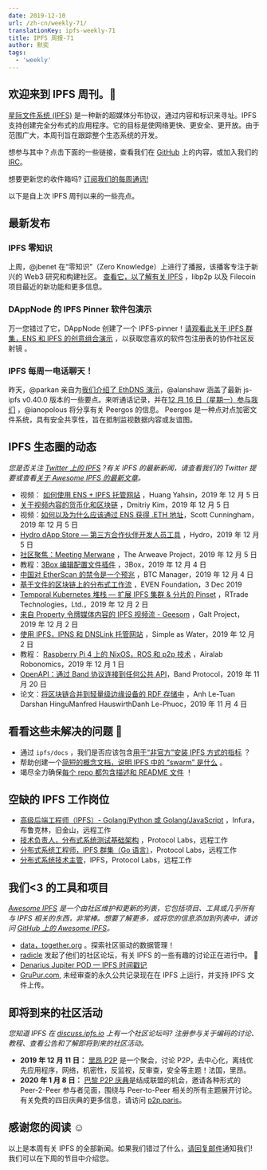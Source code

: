 ```yaml
---
date: 2019-12-10
url: /zh-cn/weekly-71/
translationKey: ipfs-weekly-71
title: IPFS 周报-71
author: 默奕
tags:
  - 'weekly'
---
```


## 欢迎来到 IPFS 周刊。👋

[星际文件系统 (IPFS)](https://ipfs.io/) 是一种新的超媒体分布协议，通过内容和标识来寻址。IPFS 支持创建完全分布式的应用程序。它的目标是使网络更快、更安全、更开放。由于范围广大，本周刊旨在跟踪整个生态系统的开发。

想参与其中？点击下面的一些链接，查看我们在 [GitHub](https://github.com/ipfs) 上的内容，或加入我们的 [IRC](https://riot.im/app/#/room/#ipfs:matrix.org)。

想要更新您的收件箱吗? [订阅我们的每周通讯!](http://eepurl.com/gL2Pi5)

以下是自上次 IPFS 周刊以来的一些亮点。

## 最新发布

### IPFS 零知识

上周，@jbenet 在“零知识”（Zero Knowledge）上进行了播报，该播客专注于新兴的 Web3 研究和构建社区。
[查看它，以了解有关 IPFS](https://www.zeroknowledge.fm/106)
，libp2p 以及 Filecoin 项目最近的新功能和更多信息。

### DAppNode 的 IPFS Pinner 软件包演示

万一您错过了它，DAppNode 创建了一个 IPFS-pinner！[请观看此关于 IPFS 群集，ENS 和 IPFS 的创意组合演示](https://www.youtube.com/watch?time_continue=1&v=I2MuNFlVnHo&feature=emb_logo)
，以获取您喜欢的软件包注册表的协作社区反射镜 。

### IPFS 每周一电话聊天！

昨天，@parkan 亲自为[我们介绍了 EthDNS 演示](https://www.youtube.com/watch?v=8S4BJKtu6rk)，@alanshaw 涵盖了最新 js-ipfs v0.40.0 版本的一些要点。来听通话记录，并在[12 月 16 日（星期一）参与我们](https://github.com/ipfs/team-mgmt#-ipfs-weekly-call--formerly-known-as-ipfs-all-hands-call) ，@ianopolous 将分享有关 Peergos 的信息。
Peergos 是一种点对点加密文件系统，具有安全共享性，旨在抵制监视数据内容或友谊图。

## IPFS 生态圈的动态

_您是否关注 [Twitter 上的 IPFS](https://twitter.com/IPFSbot) ?有关 IPFS 的最新新闻，请查看我们的 Twitter 提要或查看[关于 Awesome IPFS 的最新文章](https://awesome.ipfs.io/articles/)。_

- 视频： [如何使用 ENS + IPFS 托管网站](https://www.youtube.com/watch?v=oA4oOY5zgU0&feature=emb_logo) ，Huang Yahsin，2019 年 12 月 5 日
- [关于视频内容的货币化和区块链](https://medium.com/altcoin-magazine/on-video-content-monetization-and-blockchain-eff693c72269) ，Dmitriy Kim，2019 年 12 月 5 日
- 视频：[如何以及为什么应该通过 ENS 获得 .ETH 地址](https://www.narrative.org/post/how-and-why-you-should-get-an-eth-address-with-ens)，Scott Cunningham，2019 年 12 月 5 日
- [Hydro dApp Store — 第三方合作伙伴开发人员工具](https://medium.com/project-hydro/hydro-dapp-store-3rd-party-partner-developer-tools-aa80e8fb467) ，Hydro，2019 年 12 月 5 日
- [社区聚焦：Meeting Merwane](https://medium.com/@arweave/community-spotlight-meeting-merwane-11a3c972e126) ，The Arweave Project，2019 年 12 月 5 日
- 教程：[3Box 编辑配置文件插件](https://medium.com/3box/3box-edit-profile-plugin-8502509a4ff4) ，3Box，2019 年 12 月 4 日
- [中国对 EtherScan 的禁令是一个预兆](https://btcmanager.com/china-ban-etherscan/?q=/china-ban-etherscan/&q=/china-ban-etherscan/) ，BTC Manager，2019 年 12 月 4 日
- [基于文件的区块链上的分布式工作流](https://medium.com/coinmonks/distributed-workflow-on-file-based-blockchain-cbc485cae9f5) ，EVEN Foundation，3 Dec 2019
- [Temporal Kubernetes 堆栈 — 扩展 IPFS 集群 & 分片的 Pinset](https://medium.com/temporal-cloud/temporal-kubernetes-stack-scaling-ipfs-clusters-sharding-the-pinset-15e614ba3003) ，RTrade Technologies，Ltd.，2019 年 12 月 2 日
- [来自 Property 令牌媒体内容的 IPFS 视频流 - Geesom](https://www.youtube.com/watch?v=qF4bk4EvxSw&feature=youtu.be) ，Galt Project，2019 年 12 月 2 日
- [使用 IPFS，IPNS 和 DNSLink 托管网站](https://simpleaswater.com/hosting-website-using-ipfs/) ，Simple as Water，2019 年 12 月 2 日
- 教程： [Raspberry Pi 4 上的 NixOS，ROS 和 p2p 技术](https://www.youtube.com/watch?v=M7XSp-ubCy0&feature=emb_logo) ，Airalab Robonomics，2019 年 12 月 1 日
- [OpenAPI：通过 Band 协议连接到任何公共 API](https://medium.com/bandprotocol/openapi-connect-to-any-public-api-with-band-protocol-5904ed0825c9)，Band Protocol，2019 年 11 月 20 日
- 论文：[将区块链合并到轻量级边缘设备的 RDF 存储中](https://link.springer.com/chapter/10.1007%2F978-3-030-33220-4_27) ，Anh Le-Tuan Darshan HinguManfred HauswirthDanh Le-Phuoc，2019 年 11 月 4 日

## 看看这些未解决的问题 👀

- 通过 <code>ipfs/docs</code> ，我们是否应该包含[用于“非官方”安装 IPFS 方式的指标](https://github.com/ipfs/docs/issues/249) ？
- 帮助创建一个[简短的概念文档，说明 IPFS 中的 “swarm” 是什么](https://github.com/ipfs/docs/issues/112) 。
- 竭尽全力确保[每个 repo 都包含描述和 README 文件](https://github.com/ipfs/docs/issues/55) ！

## 空缺的 IPFS 工作岗位

- [高级后端工程师（IPFS）- Golang/Python 或 Golang/JavaScript](https://consensys.net/open-roles/1965747/) ，Infura，布鲁克林，旧金山，远程工作
- [技术负责人，分布式系统测试基础架构](https://jobs.lever.co/protocol/1ef5b878-573d-44fc-9fe6-c3745597c1fd) ，Protocol Labs，远程工作
- [分布式系统工程师，IPFS 群集（Go 语言）](https://jobs.lever.co/protocol/29207ca7-76a4-470f-b94a-e24244f9adc1)，Protocol Labs，远程工作
- [分布式系统技术主管](https://jobs.lever.co/protocol/9283f9b0-de64-4e1f-a221-5d02b0202198)，IPFS，Protocol Labs，远程工作

## 我们<3 的工具和项目

_[Awesome IPFS](https://awesome.ipfs.io/) 是一个由社区维护和更新的列表，它包括项目、工具或几乎所有与 IPFS 相关的东西，非常棒。想要了解更多，或将您的信息添加到列表中，请访问 [GitHub 上的 Awesome IPFS](https://github.com/ipfs/awesome-ipfs)。_

- [data，together.org](https://datatogether.org/) 。探索社区驱动的数据管理！
- [radicle](https://radicle.community/) 发起了他们的社区论坛，有关 IPFS 的一些有趣的讨论正在进行中。 👀
- [Denarius Jupiter POD — IPFS 时间戳记](https://medium.com/@carsenk/denarius-jupiter-pod-ipfs-timestamping-ae457e7fcd9d)
- [GruPur.com](https://grupur.com/feed.html), 未经审查的永久公共记录现在在 IPFS 上运行，并支持 IPFS 文件上传。

## 即将到来的社区活动

_您知道 IPFS 在 [discuss.ipfs.io](https://discuss.ipfs.io/) 上有一个社区论坛吗? 注册参与关于编码的讨论、教程、查看公告和了解即将到来的社区活动。_

- **2019 年 12 月 11 日：** [里昂 P2P](https://www.meetup.com/France-P2P/events/266104402/) 是一个聚会，讨论 P2P，去中心化，离线优先应用程序，网络，机密性，反监视，反审查，安全等主题！法国，里昂。
- **2020 年 1 月 8 日：** [巴黎 P2P 庆典](https://p2p.paris/en/event/festival-0/)是结成联盟的机会，邀请各种形式的 Peer-2-Peer 参与者见面，围绕与 Peer-to-Peer 相关的所有主题展开讨论。有关免费的四日庆典的更多信息，请访问 [p2p.paris](https://p2p.paris/en/event/festival-0/)。

## 感谢您的阅读 ☺️

以上是本周有关 IPFS 的全部新闻。如果我们错过了什么，[请回复邮件](mailto:newsletter@ipfs.io)通知我们! 我们可以在下周的节目中介绍您。
